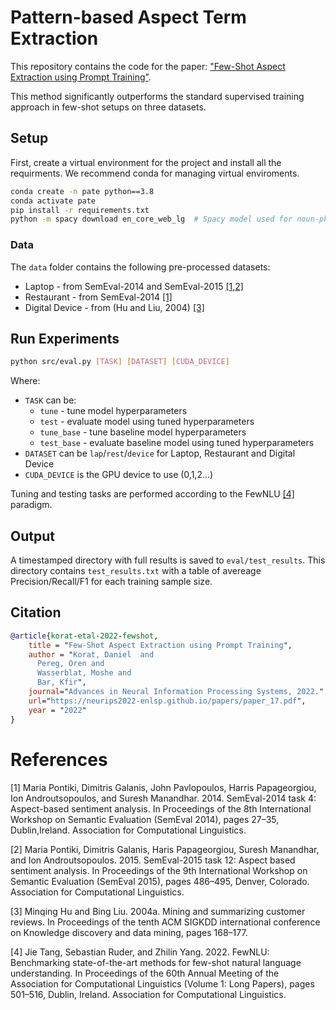 # Pattern-based Aspect Term Extraction


This repository contains the code for the paper: ["Few-Shot Aspect Extraction using Prompt Training"](https://neurips2022-enlsp.github.io/papers/paper_17.pdf).

This method significantly outperforms the standard supervised training approach in few-shot setups on three datasets.

## Setup

First, create a virtual environment for the project and install all the requirments. We recommend conda for managing virtual enviroments.

```bash
conda create -n pate python==3.8
conda activate pate
pip install -r requirements.txt
python -m spacy download en_core_web_lg  # Spacy model used for noun-phrase extraction
```

### Data

The `data` folder contains the following pre-processed datasets:

 - Laptop - from SemEval-2014 and SemEval-2015 [[1,2]](#references)
 - Restaurant - from SemEval-2014 [[1]](#references)
 - Digital Device - from (Hu and Liu, 2004) [[3]](#references)

## Run Experiments

```bash
python src/eval.py [TASK] [DATASET] [CUDA_DEVICE]
```

Where:
- `TASK` can be:
    - `tune` - tune model hyperparameters
    - `test` - evaluate model using tuned hyperparameters
    - `tune_base` - tune baseline model hyperparameters
    - `test_base` - evaluate baseline model using tuned hyperparameters
- `DATASET` can be `lap`/`rest`/`device` for Laptop, Restaurant and Digital Device
- `CUDA_DEVICE` is the GPU device to use (0,1,2...)

Tuning and testing tasks are performed according to the FewNLU [[4]](#references) paradigm.


## Output

A timestamped directory with full results is saved to `eval/test_results`. 
This directory contains `test_results.txt` with a table of avereage Precision/Recall/F1 for each training sample size.

## Citation

```bibtex
@article{korat-etal-2022-fewshot,
    title = "Few-Shot Aspect Extraction using Prompt Training",
    author = "Korat, Daniel  and
      Pereg, Oren and
      Wasserblat, Moshe and
      Bar, Kfir",
    journal="Advances in Neural Information Processing Systems, 2022.",
    url="https://neurips2022-enlsp.github.io/papers/paper_17.pdf",
    year = "2022"
}
```

# References

[1] Maria Pontiki, Dimitris Galanis, John Pavlopoulos, Harris Papageorgiou, Ion Androutsopoulos, and Suresh Manandhar. 2014. SemEval-2014 task 4: Aspect-based sentiment analysis. In Proceedings of the 8th International Workshop on Semantic Evaluation (SemEval 2014), pages 27–35, Dublin,Ireland. Association for Computational Linguistics.

[2] Maria Pontiki, Dimitris Galanis, Haris Papageorgiou, Suresh Manandhar, and Ion Androutsopoulos. 2015. SemEval-2015 task 12: Aspect based sentiment analysis. In Proceedings of the 9th International Workshop on Semantic Evaluation (SemEval 2015), pages 486–495, Denver, Colorado. Association for Computational Linguistics.

[3] Minqing Hu and Bing Liu. 2004a. Mining and summarizing customer reviews. In Proceedings of the tenth ACM SIGKDD international conference on Knowledge discovery and data mining, pages 168–177.

[4] Jie Tang, Sebastian Ruder, and Zhilin Yang. 2022. FewNLU: Benchmarking state-of-the-art methods for few-shot natural language understanding. In Proceedings of the 60th Annual Meeting of the Association for Computational Linguistics (Volume 1: Long Papers), pages 501–516, Dublin, Ireland. Association for Computational Linguistics. 
